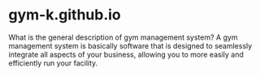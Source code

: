 # gym-k.github.io
What is the general description of gym management system? A gym management system is basically software that is designed to seamlessly integrate all aspects of your business, allowing you to more easily and efficiently run your facility.
